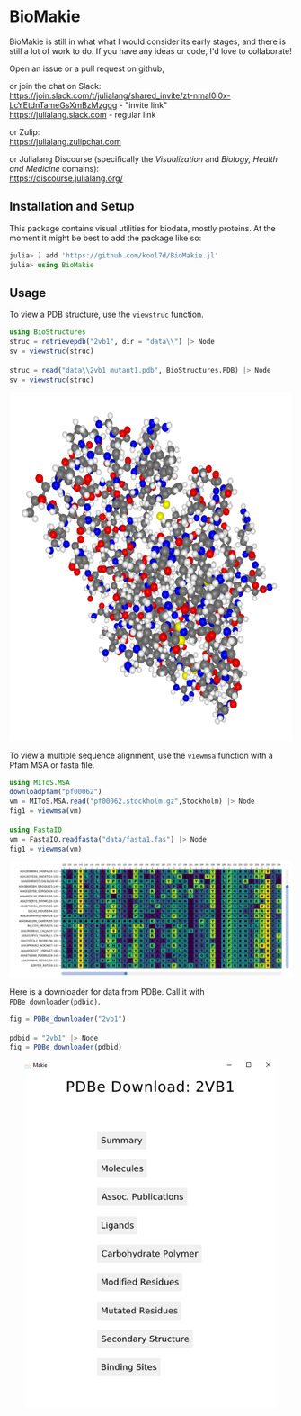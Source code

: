 # BioMakie

BioMakie is still in what what I would consider its early stages, and there is still a lot of work to do. 
If you have any ideas or code, I'd love to collaborate! 

Open an issue or a pull request on github, 

or join the chat on Slack:    
https://join.slack.com/t/julialang/shared_invite/zt-nmal0i0x-LcYEtdnTameGsXmBzMzgog - "invite link"   
https://julialang.slack.com - regular link

or Zulip:   
https://julialang.zulipchat.com 

or Julialang Discourse (specifically the *Visualization* and *Biology, Health and Medicine* domains):   
https://discourse.julialang.org/

## Installation and Setup

This package contains visual utilities for biodata, mostly proteins. 
At the moment it might be best to add the package like so:
```julia
julia> ] add 'https://github.com/kool7d/BioMakie.jl'
julia> using BioMakie
```
## Usage

To view a PDB structure, use the `viewstruc` function.
```julia
using BioStructures
struc = retrievepdb("2vb1", dir = "data\\") |> Node
sv = viewstruc(struc)

struc = read("data\\2vb1_mutant1.pdb", BioStructures.PDB) |> Node
sv = viewstruc(struc)
```
<p align="center">
  <img width="550" height="620" src="docs/src/assets/2vb1.png">
</p>


To view a multiple sequence alignment, use the `viewmsa` function with a Pfam MSA or fasta file.
```julia
using MIToS.MSA
downloadpfam("pf00062")
vm = MIToS.MSA.read("pf00062.stockholm.gz",Stockholm) |> Node
fig1 = viewmsa(vm)

using FastaIO
vm = FastaIO.readfasta("data/fasta1.fas") |> Node
fig1 = viewmsa(vm)
```
![Image of msa](docs/src/assets/pf00062.png)


Here is a downloader for data from PDBe. Call it with `PDBe_downloader(pdbid)`.
```julia
fig = PDBe_downloader("2vb1")

pdbid = "2vb1" |> Node
fig = PDBe_downloader(pdbid)
```
<p align="center">
  <img width="450" height="620" src="docs/src/assets/dler.png">
</p>
